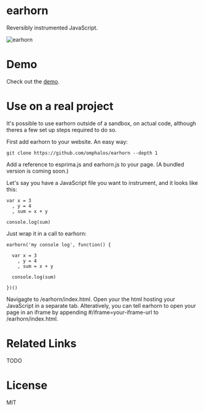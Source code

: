 earhorn
=======

Reversibly instrumented JavaScript.

![earhorn](https://raw.github.com/omphalos/earhorn/master/logo.jpg)

Demo
====

Check out the [demo](http://omphalos.github.io/earhorn/index.html?iframe=mouse-iframe-demo.html).

Use on a real project
=====================

It's possible to use earhorn outside of a sandbox, on actual code, although theres a few set up steps required to do so.

First add earhorn to your website.  An easy way:

    git clone https://github.com/omphalos/earhorn --depth 1

Add a reference to esprima.js and earhorn.js to your page.  (A bundled version is coming soon.)

Let's say you have a JavaScript file you want to instrument, and it looks like this:

    var x = 3
      , y = 4
      , sum = x + y

    console.log(sum)

Just wrap it in a call to earhorn:

    earhorn('my console log', function() {

      var x = 3
        , y = 4
        , sum = x + y

      console.log(sum)

    })()

Navigagte to /earhorn/index.html.  Open your the html hosting your JavaScript in a separate tab.  Alteratively, you can tell earhorn to open your page in an iframe by appending #/iframe=your-iframe-url to /earhorn/index.html.

Related Links
=============

TODO

License
=======

MIT
